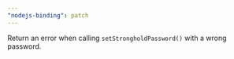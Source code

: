 ```yaml
---
"nodejs-binding": patch
---
```


Return an error when calling `setStrongholdPassword()` with a wrong password.
